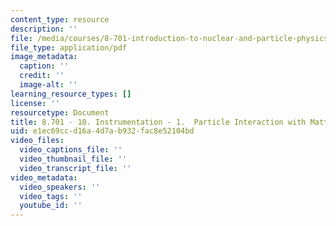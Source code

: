 ```yaml
---
content_type: resource
description: ''
file: /media/courses/8-701-introduction-to-nuclear-and-particle-physics-fall-2020/8701-10-instrumentation-1-particle-interaction-with-matter.pdf
file_type: application/pdf
image_metadata:
  caption: ''
  credit: ''
  image-alt: ''
learning_resource_types: []
license: ''
resourcetype: Document
title: 8.701 - 10. Instrumentation - 1.  Particle Interaction with Matter.pdf
uid: e1ec69cc-d16a-4d7a-b932-fac8e52104bd
video_files:
  video_captions_file: ''
  video_thumbnail_file: ''
  video_transcript_file: ''
video_metadata:
  video_speakers: ''
  video_tags: ''
  youtube_id: ''
---
```

